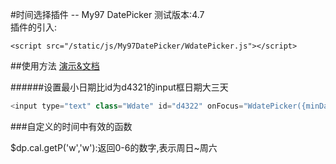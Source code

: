 #时间选择插件 -- My97 DatePicker
测试版本:4.7  
插件的引入:

    <script src="/static/js/My97DatePicker/WdatePicker.js"></script>

##使用方法
[演示&文档](http://www.my97.net/dp/demo/index.htm)

######设置最小日期比id为d4321的input框日期大三天
```javascript
<input type="text" class="Wdate" id="d4322" onFocus="WdatePicker({minDate:'#F{$dp.$D(\'d4321\',{d:3});}'})"/>
```
###自定义的时间中有效的函数

$dp.cal.getP('w','w'):返回0-6的数字,表示周日~周六
